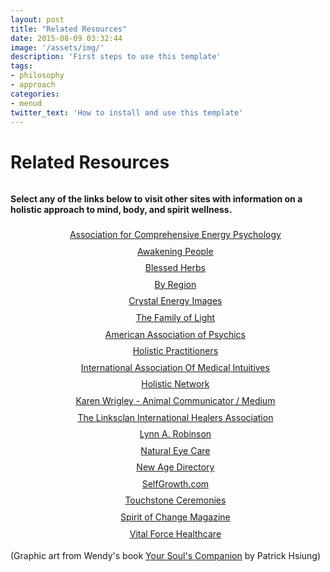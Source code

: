 ```yaml
---
layout: post
title: "Related Resources"
date: 2015-08-09 03:32:44
image: '/assets/img/'
description: 'First steps to use this template'
tags:
- philosophy
- approach
categories:
- menud
twitter_text: 'How to install and use this template'
---
```



# Related Resources


<div class="post-prim"><div style="margin-bottom:33px;" id="resources" class="col-sm-12 col-md-12 col-lg-12"></div>

<h4>Select any of the links below to visit other sites with information on a holistic approach to mind, body, and spirit wellness.</h4>


<ul style="text-align:center;">

<li style="list-style:none;padding:1%;">
<a href="http://www.energypsych.org">Association for Comprehensive Energy Psychology</a>
</li>

<li style="list-style:none;padding:1%;">
<a href="http://www.awakeningpeople.com">Awakening People</a>
</li>

<li style="list-style:none;padding:1%;">
    <a href="http://www.blessedherbs.com/">Blessed Herbs</a>
</li>

<li style="list-style:none;padding:1%;">
<a href="http://www.byregion.net/index.shtml">By Region</a>
</li>

<li style="list-style:none;padding:1%;">
<a href="http://www.crystal-energy-images.com/">Crystal Energy Images</a>
</li>


<li style="list-style:none;padding:1%;">
<a href="http://www.thefamilyoflight.com">The Family of Light</a>
</li>

<li style="list-style:none;padding:1%;">
<a href="http://www.americanassociationofmediumsandpsychics.net/wendy-marks-medical-intuitive.html">American Association of Psychics</a>
</li>

<li style="list-style:none;padding:1%;">
<a href="http://www.holisticpractitioner.net">Holistic Practitioners</a>
</li>

<li style="list-style:none;padding:1%;">
<a href="http://www.medical-intuitives.net/">International Association Of Medical Intuitives</a>
</li>

<li style="list-style:none;padding:1%;">
<a href="https://www.holisticnetwork.org">Holistic Network</a>
</li>

<li style="list-style:none;padding:1%;">
<a href="http://karenwrigley.com/">Karen Wrigley - Animal Communicator / Medium</a>
</li>

<li style="list-style:none;padding:1%;">
<a href="http://thelinksclan.webs.com/">The Linksclan International Healers Association</a>
</li>

<li style="list-style:none;padding:1%;">
<a href="http://lynnrobinson.com/">Lynn A. Robinson</a>
</li>

<li style="list-style:none;padding:1%;">
<a href="http://www.naturaleyecare.com/">Natural Eye Care</a>
</li>


<li style="list-style:none;padding:1%;">
<a href="http://www.newagedirectory.com/">New Age Directory</a>
</li>

<li style="list-style:none;padding:1%;">
<a href="http://www.selfgrowth.com/">SelfGrowth.com</a>
</li>

<li style="list-style:none;padding:1%;">
<a href="http://www.touchstoneceremonies.com/">Touchstone Ceremonies</a>
</li>

<li style="list-style:none;padding:1%;">
<a href="http://www.spiritofchange.org/">Spirit of Change Magazine</a>
</li>


<li style="list-style:none;padding:1%;">
<a href="http://vitalforcehealthcare.com/">Vital Force Healthcare</a>
</li>

</ul>


(Graphic art from Wendy's book <a href="http://www.amazon.com/Your-Souls-Companion-Spiritual-Journey/dp/1493546910">Your Soul's Companion</a> by Patrick Hsiung)
</div><!-- prim -->
